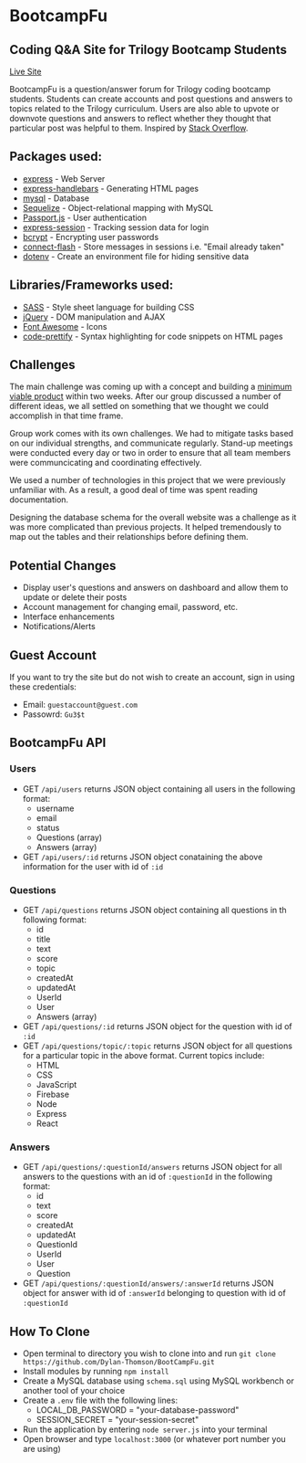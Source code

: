 # BootcampFu

## Coding Q&A Site for Trilogy Bootcamp Students

[Live Site](https://nameless-eyrie-66645.herokuapp.com/)

BootcampFu is a question/answer forum for Trilogy coding bootcamp students. Students can create accounts and post questions and answers to topics related to the Trilogy curriculum. Users are also able to upvote or downvote questions and answers to reflect whether they thought that particular post was helpful to them. Inspired by [Stack Overflow](https://stackoverflow.com/).

## Packages used: 
* [express](https://www.npmjs.com/package/express) - Web Server
* [express-handlebars](https://www.npmjs.com/package/express-handlebars) - Generating HTML pages
* [mysql](https://www.npmjs.com/package/mysql) - Database
* [Sequelize](http://docs.sequelizejs.com/) - Object-relational mapping with MySQL
* [Passport.js](http://www.passportjs.org/) - User authentication
* [express-session](https://www.npmjs.com/package/express-session) - Tracking session data for login
* [bcrypt](https://www.npmjs.com/package/bcrypt) - Encrypting user passwords
* [connect-flash](https://www.npmjs.com/package/connect-flash) - Store messages in sessions i.e. "Email already taken"
* [dotenv](https://www.npmjs.com/package/dotenv) - Create an environment file for hiding sensitive data

## Libraries/Frameworks used:
* [SASS](https://sass-lang.com/) - Style sheet language for building CSS
* [jQuery](https://jquery.com/) - DOM manipulation and AJAX
* [Font Awesome](https://fontawesome.com/) - Icons
* [code-prettify](https://github.com/google/code-prettify) - Syntax highlighting for code snippets on HTML pages

## Challenges
The main challenge was coming up with a concept and building a [minimum viable product](https://en.wikipedia.org/wiki/Minimum_viable_product) within two weeks. After our group discussed a number of different ideas, we all settled on something that we thought we could accomplish in that time frame.

Group work comes with its own challenges. We had to mitigate tasks based on our individual strengths, and communicate regularly. Stand-up meetings were conducted every day or two in order to ensure that all team members were communcicating and coordinating effectively. 

We used a number of technologies in this project that we were previously unfamiliar with. As a result, a good deal of time was spent reading documentation.

Designing the database schema for the overall website was a challenge as it was more complicated than previous projects. It helped tremendously to map out the tables and their relationships before defining them.

## Potential Changes
* Display user's questions and answers on dashboard and allow them to update or delete their posts
* Account management for changing email, password, etc.
* Interface enhancements
* Notifications/Alerts

## Guest Account
If you want to try the site but do not wish to create an account, sign in using these credentials:
* Email: `guestaccount@guest.com`
* Passowrd: `Gu3$t`

## BootcampFu API
### Users
* GET `/api/users` returns JSON object containing all users in the following format:
   * username
   * email
   * status
   * Questions (array)
   * Answers (array)
 * GET `/api/users/:id` returns JSON object conataining the above information for the user with id of `:id`
 
 ### Questions
 * GET `/api/questions` returns JSON object containing all questions in th following format:
   * id
   * title
   * text
   * score
   * topic
   * createdAt
   * updatedAt
   * UserId
   * User
   * Answers (array)
 * GET `/api/questions/:id` returns JSON object for the question with id of `:id`
 * GET `/api/questions/topic/:topic` returns JSON object for all questions for a particular topic in the above format. Current topics include:
   * HTML
   * CSS
   * JavaScript
   * Firebase
   * Node
   * Express
   * React
### Answers
* GET `/api/questions/:questionId/answers` returns JSON object for all answers to the questions with an id of `:questionId` in the following format:
   * id
   * text
   * score
   * createdAt
   * updatedAt
   * QuestionId
   * UserId
   * User
   * Question
* GET `/api/questions/:questionId/answers/:answerId` returns JSON object for answer with id of `:answerId` belonging to question with id of `:questionId`

## How To Clone
* Open terminal to directory you wish to clone into and run `git clone https://github.com/Dylan-Thomson/BootCampFu.git`
* Install modules by running `npm install`
* Create a MySQL database using `schema.sql` using MySQL workbench or another tool of your choice
* Create a `.env` file with the following lines:
    * LOCAL_DB_PASSWORD = "your-database-password"
    * SESSION_SECRET = "your-session-secret"
* Run the application by entering `node server.js` into your terminal
* Open browser and type `localhost:3000` (or whatever port number you are using)
